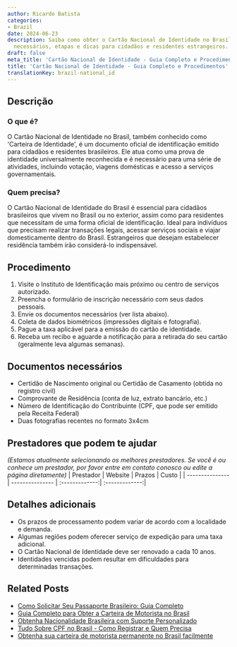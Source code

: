 ```yaml
---
author: Ricardo Batista
categories:
- Brazil
date: 2024-06-23
description: Saiba como obter o Cartão Nacional de Identidade no Brasil. Documentos
  necessários, etapas e dicas para cidadãos e residentes estrangeiros.
draft: false
meta_title: 'Cartão Nacional de Identidade - Guia Completo e Procedimentos'
title: 'Cartão Nacional de Identidade - Guia Completo e Procedimentos'
translationKey: brazil-national_id
---
```



## Descrição
### O que é?
O Cartão Nacional de Identidade no Brasil, também conhecido como 'Carteira de Identidade', é um documento oficial de identificação emitido para cidadãos e residentes brasileiros. Ele atua como uma prova de identidade universalmente reconhecida e é necessário para uma série de atividades, incluindo votação, viagens domésticas e acesso a serviços governamentais.

### Quem precisa?
O Cartão Nacional de Identidade do Brasil é essencial para cidadãos brasileiros que vivem no Brasil ou no exterior, assim como para residentes que necessitam de uma forma oficial de identificação. Ideal para indivíduos que precisam realizar transações legais, acessar serviços sociais e viajar domesticamente dentro do Brasil. Estrangeiros que desejam estabelecer residência também irão considerá-lo indispensável.

## Procedimento

1. Visite o Instituto de Identificação mais próximo ou centro de serviços autorizado.
2. Preencha o formulário de inscrição necessário com seus dados pessoais.
3. Envie os documentos necessários (ver lista abaixo).
4. Coleta de dados biométricos (impressões digitais e fotografia).
5. Pague a taxa aplicável para a emissão do cartão de identidade.
6. Receba um recibo e aguarde a notificação para a retirada do seu cartão (geralmente leva algumas semanas).

## Documentos necessários

- Certidão de Nascimento original ou Certidão de Casamento (obtida no registro civil)
- Comprovante de Residência (conta de luz, extrato bancário, etc.)
- Número de Identificação do Contribuinte (CPF, que pode ser emitido pela Receita Federal)
- Duas fotografias recentes no formato 3x4cm

## Prestadores que podem te ajudar
_(Estamos atualmente selecionando os melhores prestadores. Se você é ou conhece um prestador, por favor entre em contato conosco ou edite a página diretamente)_
| Prestador       |     Website     |    Prazos    |    Custo    |
| --------------- | --------------- |  :-------------:|  :-------------:|  

## Detalhes adicionais

- Os prazos de processamento podem variar de acordo com a localidade e demanda.
- Algumas regiões podem oferecer serviço de expedição para uma taxa adicional.
- O Cartão Nacional de Identidade deve ser renovado a cada 10 anos.
- Identidades vencidas podem resultar em dificuldades para determinadas transações.
## Related Posts

- [Como Solicitar Seu Passaporte Brasileiro: Guia Completo](https://tramitit.com/portuguese/guides/brazil/emissão_de_passaporte/)
- [Guia Completo para Obter a Carteira de Motorista no Brasil](https://tramitit.com/portuguese/guides/brazil/carteira_de_motorista/)
- [Obtenha Nacionalidade Brasileira com Suporte Personalizado](https://tramitit.com/portuguese/guides/brazil/solicitação_de_nacionalidade/)
- [Tudo Sobre CPF no Brasil - Como Registrar e Quem Precisa](https://tramitit.com/portuguese/guides/brazil/cadastro_de_pessoas_físicas/)
- [Obtenha sua carteira de motorista permanente no Brasil facilmente](https://tramitit.com/portuguese/guides/brazil/cnh_definitiva/)